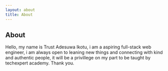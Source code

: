 ```yaml
---
layout: about
title: About
---
```


## About

Hello, my name is Trust Adesuwa Ikotu, i am a aspiring full-stack web engineer,
i am always open to leaning new things and connecting with kind and authentic people,
it will be a privillege on my part to be taught by techexpert academy.
Thank you.
